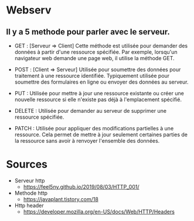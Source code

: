 # Webserv

## Il y a 5 methode pour parler avec le serveur. 

- GET : [Serveur => Client] Cette méthode est utilisée pour demander des données à partir d'une ressource spécifiée. Par exemple, lorsqu'un navigateur web demande une page web, il utilise la méthode GET.

- POST : [Client => Serveur] Utilisée pour soumettre des données pour traitement à une ressource identifiée. Typiquement utilisée pour soumettre des formulaires en ligne ou envoyer des données au serveur.

- PUT : Utilisée pour mettre à jour une ressource existante ou créer une nouvelle ressource si elle n'existe pas déjà à l'emplacement spécifié.

- DELETE : Utilisée pour demander au serveur de supprimer une ressource spécifiée.

- PATCH : Utilisée pour appliquer des modifications partielles à une ressource. Cela permet de mettre à jour seulement certaines parties de la ressource sans avoir à renvoyer l'ensemble des données.





# Sources 

- Serveur http
   - https://feel5ny.github.io/2019/08/03/HTTP_001/
- Methode http
   - https://javaplant.tistory.com/18
- Http header
   - https://developer.mozilla.org/en-US/docs/Web/HTTP/Headers
